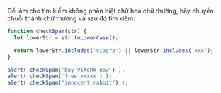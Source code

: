 Để làm cho tìm kiếm không phân biệt chữ hoa chữ thường, hãy chuyển chuỗi thành chữ thường và sau đó tìm kiếm:

```js run demo
function checkSpam(str) {
  let lowerStr = str.toLowerCase();

  return lowerStr.includes('viagra') || lowerStr.includes('xxx');
}

alert( checkSpam('buy ViAgRA now') );
alert( checkSpam('free xxxxx') );
alert( checkSpam("innocent rabbit") );
```

